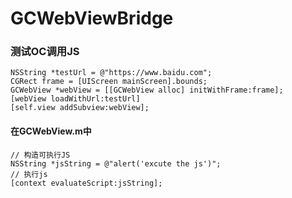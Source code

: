 # GCWebViewBridge

### 测试OC调用JS
    NSString *testUrl = @"https://www.baidu.com";
    CGRect frame = [UIScreen mainScreen].bounds;
    GCWebView *webView = [[GCWebView alloc] initWithFrame:frame];
    [webView loadWithUrl:testUrl]
    [self.view addSubview:webView];
 #### 在GCWebView.m中
    // 构造可执行JS
    NSString *jsString = @"alert('excute the js')";
    // 执行js
    [context evaluateScript:jsString];
